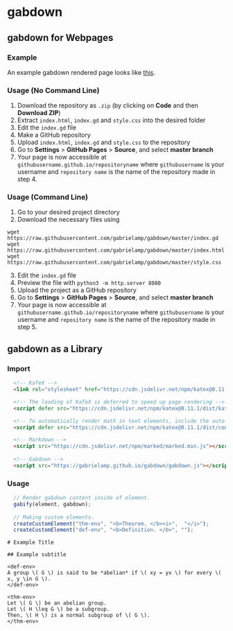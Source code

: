 # gabdown

## gabdown for Webpages

### Example
An example gabdown rendered page looks like [this](https://gabrielamp.github.io/gabdown/).

### Usage (No Command Line) 
1. Download the repository as `.zip` (by clicking on **Code** and then **Download ZIP**)
2. Extract `index.html`, `index.gd` and `style.css` into the desired folder
3. Edit the `index.gd` file
4. Make a GitHub repository
5. Upload `index.html`, `index.gd` and `style.css` to the repository
6. Go to **Settings** > **GitHub Pages** > **Source**, and select **master branch**
7. Your page is now accessible at `githubusername.github.io/repositoryname` where `githubusername` is your username and `repository name` is the name of the repository made in step 4.

### Usage (Command Line)
1. Go to your desired project directory
2. Download the necessary files using
```
wget https://raw.githubusercontent.com/gabrielamp/gabdown/master/index.gd
wget https://raw.githubusercontent.com/gabrielamp/gabdown/master/index.html
wget https://raw.githubusercontent.com/gabrielamp/gabdown/master/style.css
```
3. Edit the `index.gd` file
4. Preview the file with `python3 -m http.server 8080`
5. Upload the project as a GitHub repository
6. Go to **Settings** > **GitHub Pages** > **Source**, and select **master branch**
7. Your page is now accessible at `githubusername.github.io/repositoryname` where `githubusername` is your username and `repository name` is the name of the repository made in step 5.


## gabdown as a Library

### Import

```HTML
  <!-- KaTeX -->
  <link rel="stylesheet" href="https://cdn.jsdelivr.net/npm/katex@0.11.1/dist/katex.min.css" integrity="sha384-zB1R0rpPzHqg7Kpt0Aljp8JPLqbXI3bhnPWROx27a9N0Ll6ZP/+DiW/UqRcLbRjq" crossorigin="anonymous">

  <!-- The loading of KaTeX is deferred to speed up page rendering -->
  <script defer src="https://cdn.jsdelivr.net/npm/katex@0.11.1/dist/katex.min.js" integrity="sha384-y23I5Q6l+B6vatafAwxRu/0oK/79VlbSz7Q9aiSZUvyWYIYsd+qj+o24G5ZU2zJz" crossorigin="anonymous"></script>

  <!-- To automatically render math in text elements, include the auto-render extension: -->
  <script defer src="https://cdn.jsdelivr.net/npm/katex@0.11.1/dist/contrib/auto-render.min.js" integrity="sha384-kWPLUVMOks5AQFrykwIup5lo0m3iMkkHrD0uJ4H5cjeGihAutqP0yW0J6dpFiVkI" crossorigin="anonymous"></script>

  <!-- Markdown -->
  <script src="https://cdn.jsdelivr.net/npm/marked/marked.min.js"></script>
  
  <!-- Gabdown -->
  <script src="https://gabrielamp.github.io/gabdown/gabdown.js"></script>
```

### Usage

```javascript
  // Render gabdown content inside of element.
  gabify(element, gabdown);
  
  // Making custom elements.
  createCustomElement("thm-env", "<b>Theorem. </b><i>",  "</i>");
  createCustomElement("def-env", "<b>Definition. </b>", "");
```

```
# Example Title

## Example subtitle

<def-env>
A group \( G \) is said to be *abelian* if \( xy = yx \) for every \( x, y \in G \).
</def-env>

<thm-env>
Let \( G \) be an abelian group.
Let \( H \leq G \) be a subgroup.
Then, \( H \) is a normal subgroup of \( G \).
</thm-env>
```
